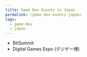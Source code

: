 ```yaml
---
title: Game Dev Events in Japan
permalink: /game-dev-events-japan/
tags: 
  - game-dev
  - japan
---
```

- BitSummit
- Digital Games Expo (デジゲー博)
 